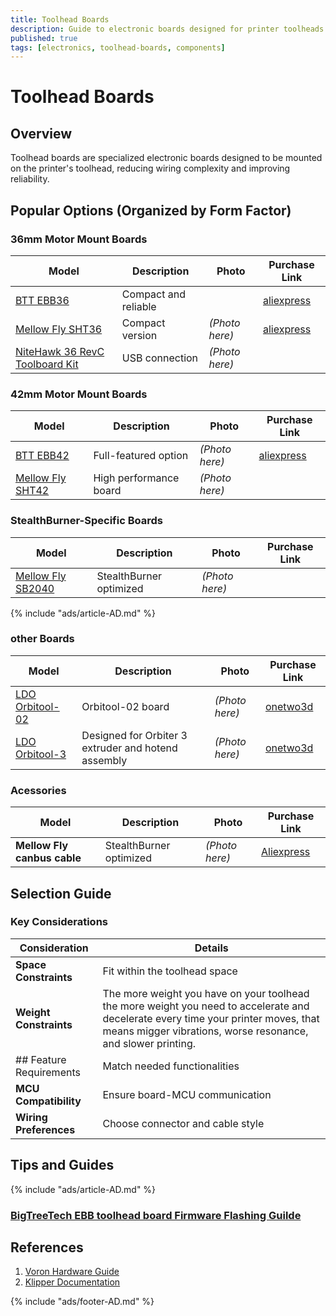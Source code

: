 ```yaml
---
title: Toolhead Boards
description: Guide to electronic boards designed for printer toolheads
published: true
tags: [electronics, toolhead-boards, components]
---
```


# Toolhead Boards

## Overview

Toolhead boards are specialized electronic boards designed to be mounted on the printer's toolhead, reducing wiring complexity and improving reliability.

## Popular Options (Organized by Form Factor)

### 36mm Motor Mount Boards

| Model                                   | Description          | Photo      | Purchase Link |
| --------------------------------------- | -------------------- | -------------- | ------------ |
| [BTT EBB36](btt-ebb36.md)               | Compact and reliable |  | [aliexpress ](https://s.click.aliexpress.com/e/_oB7xuKp) |
| [Mellow Fly SHT36](FLY-SHT.md) | Compact version      | *(Photo here)* | [aliexpress ](https://s.click.aliexpress.com/e/_on6cQcV)|
| [NiteHawk 36 RevC Toolboard Kit](mellow-fly-sht36.md) | USB connection      | *(Photo here)* | |

### 42mm Motor Mount Boards

| Model                               | Description            | Photo      | Purchase Link |
| ----------------------------------- | ---------------------- | -------------- | --- |
| [BTT EBB42](btt-ebb42.md)           | Full-featured option   | *(Photo here)* |[aliexpress ](https://s.click.aliexpress.com/e/_oB7xuKp)|
| [Mellow Fly SHT42](FLY-SHT.md) | High performance board | *(Photo here)* | |

### StealthBurner-Specific Boards

| Model                             | Description             | Photo      | Purchase Link |
| --------------------------------- | ----------------------- | -------------- | --- |
| [Mellow Fly SB2040](FLY-SB2040.md) | StealthBurner optimized | *(Photo here)* | |

{% include "ads/article-AD.md" %}

### other Boards

| Model                             | Description             | Photo      | Purchase Link |
| --------------------------------- | ----------------------- | -------------- | ----- |
| [LDO Orbitool-02](ldo-orbitool-O2.md) | Orbitool-02 board | *(Photo here)* |[onetwo3d](https://www.onetwo3d.co.uk/product/ldo-orbitool-o2-toolboard-kit/?wpam_id=9)   |
| [LDO Orbitool-3](ldo-orbitool-3.md) | Designed for Orbiter 3 extruder and hotend assembly | *(Photo here)* | [onetwo3d](https://www.onetwo3d.co.uk/product/ldo-smart-orbiter-3-0?wpam_id=9)  |

### Acessories

| Model                             | Description             | Photo      | Purchase Link |
| --------------------------------- | ----------------------- | -------------- | ---- |
| **Mellow Fly canbus cable** | StealthBurner optimized | *(Photo here)* | [Aliexpress ](https://s.click.aliexpress.com/e/_onbeEDR) |

## Selection Guide

### Key Considerations

| Consideration        | Details                          |
| -------------------- | -------------------------------- |
| **Space Constraints**    | Fit within the toolhead space    |
| **Weight Constraints**   | The more weight you have on your toolhead the more weight you need to accelerate and decelerate every time your printer moves, that means migger vibrations, worse resonance, and slower printing.|
| ## Feature Requirements | Match needed functionalities     |
| **MCU Compatibility**    | Ensure board-MCU communication   |
| **Wiring Preferences**   | Choose connector and cable style |

## Tips and Guides

{% include "ads/article-AD.md" %}

### [BigTreeTech EBB toolhead board Firmware Flashing Guilde](BTT-EBB-CONFIG.md)

## References

1. [Voron Hardware Guide](https://docs.vorondesign.com/hardware.html)
2. [Klipper Documentation](https://www.klipper3d.org/)

{% include "ads/footer-AD.md" %}
